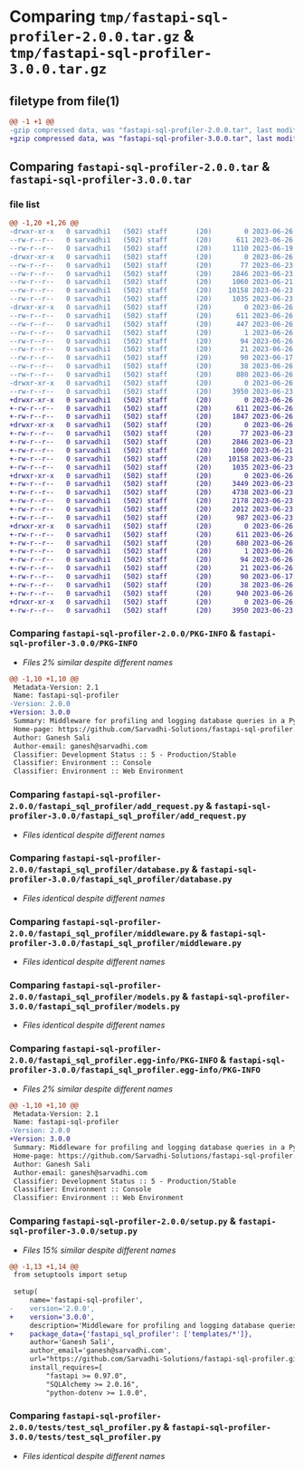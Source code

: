 # Comparing `tmp/fastapi-sql-profiler-2.0.0.tar.gz` & `tmp/fastapi-sql-profiler-3.0.0.tar.gz`

## filetype from file(1)

```diff
@@ -1 +1 @@
-gzip compressed data, was "fastapi-sql-profiler-2.0.0.tar", last modified: Mon Jun 26 02:11:53 2023, max compression
+gzip compressed data, was "fastapi-sql-profiler-3.0.0.tar", last modified: Mon Jun 26 06:34:48 2023, max compression
```

## Comparing `fastapi-sql-profiler-2.0.0.tar` & `fastapi-sql-profiler-3.0.0.tar`

### file list

```diff
@@ -1,20 +1,26 @@
-drwxr-xr-x   0 sarvadhi1   (502) staff       (20)        0 2023-06-26 02:11:53.260400 fastapi-sql-profiler-2.0.0/
--rw-r--r--   0 sarvadhi1   (502) staff       (20)      611 2023-06-26 02:11:53.259860 fastapi-sql-profiler-2.0.0/PKG-INFO
--rw-r--r--   0 sarvadhi1   (502) staff       (20)     1110 2023-06-19 04:58:21.000000 fastapi-sql-profiler-2.0.0/README.md
-drwxr-xr-x   0 sarvadhi1   (502) staff       (20)        0 2023-06-26 02:11:53.248297 fastapi-sql-profiler-2.0.0/fastapi_sql_profiler/
--rw-r--r--   0 sarvadhi1   (502) staff       (20)       77 2023-06-23 11:17:08.000000 fastapi-sql-profiler-2.0.0/fastapi_sql_profiler/__init__.py
--rw-r--r--   0 sarvadhi1   (502) staff       (20)     2846 2023-06-23 11:02:00.000000 fastapi-sql-profiler-2.0.0/fastapi_sql_profiler/add_request.py
--rw-r--r--   0 sarvadhi1   (502) staff       (20)     1060 2023-06-21 06:53:09.000000 fastapi-sql-profiler-2.0.0/fastapi_sql_profiler/database.py
--rw-r--r--   0 sarvadhi1   (502) staff       (20)    10158 2023-06-23 11:10:06.000000 fastapi-sql-profiler-2.0.0/fastapi_sql_profiler/middleware.py
--rw-r--r--   0 sarvadhi1   (502) staff       (20)     1035 2023-06-23 10:30:16.000000 fastapi-sql-profiler-2.0.0/fastapi_sql_profiler/models.py
-drwxr-xr-x   0 sarvadhi1   (502) staff       (20)        0 2023-06-26 02:11:53.256502 fastapi-sql-profiler-2.0.0/fastapi_sql_profiler.egg-info/
--rw-r--r--   0 sarvadhi1   (502) staff       (20)      611 2023-06-26 02:11:53.000000 fastapi-sql-profiler-2.0.0/fastapi_sql_profiler.egg-info/PKG-INFO
--rw-r--r--   0 sarvadhi1   (502) staff       (20)      447 2023-06-26 02:11:53.000000 fastapi-sql-profiler-2.0.0/fastapi_sql_profiler.egg-info/SOURCES.txt
--rw-r--r--   0 sarvadhi1   (502) staff       (20)        1 2023-06-26 02:11:53.000000 fastapi-sql-profiler-2.0.0/fastapi_sql_profiler.egg-info/dependency_links.txt
--rw-r--r--   0 sarvadhi1   (502) staff       (20)       94 2023-06-26 02:11:53.000000 fastapi-sql-profiler-2.0.0/fastapi_sql_profiler.egg-info/requires.txt
--rw-r--r--   0 sarvadhi1   (502) staff       (20)       21 2023-06-26 02:11:53.000000 fastapi-sql-profiler-2.0.0/fastapi_sql_profiler.egg-info/top_level.txt
--rw-r--r--   0 sarvadhi1   (502) staff       (20)       90 2023-06-17 09:13:44.000000 fastapi-sql-profiler-2.0.0/pyproject.toml
--rw-r--r--   0 sarvadhi1   (502) staff       (20)       38 2023-06-26 02:11:53.260532 fastapi-sql-profiler-2.0.0/setup.cfg
--rw-r--r--   0 sarvadhi1   (502) staff       (20)      880 2023-06-26 01:56:21.000000 fastapi-sql-profiler-2.0.0/setup.py
-drwxr-xr-x   0 sarvadhi1   (502) staff       (20)        0 2023-06-26 02:11:53.257830 fastapi-sql-profiler-2.0.0/tests/
--rw-r--r--   0 sarvadhi1   (502) staff       (20)     3950 2023-06-23 12:57:41.000000 fastapi-sql-profiler-2.0.0/tests/test_sql_profiler.py
+drwxr-xr-x   0 sarvadhi1   (502) staff       (20)        0 2023-06-26 06:34:48.959242 fastapi-sql-profiler-3.0.0/
+-rw-r--r--   0 sarvadhi1   (502) staff       (20)      611 2023-06-26 06:34:48.957584 fastapi-sql-profiler-3.0.0/PKG-INFO
+-rw-r--r--   0 sarvadhi1   (502) staff       (20)     1847 2023-06-26 06:25:44.000000 fastapi-sql-profiler-3.0.0/README.md
+drwxr-xr-x   0 sarvadhi1   (502) staff       (20)        0 2023-06-26 06:34:48.790633 fastapi-sql-profiler-3.0.0/fastapi_sql_profiler/
+-rw-r--r--   0 sarvadhi1   (502) staff       (20)       77 2023-06-23 11:17:08.000000 fastapi-sql-profiler-3.0.0/fastapi_sql_profiler/__init__.py
+-rw-r--r--   0 sarvadhi1   (502) staff       (20)     2846 2023-06-23 11:02:00.000000 fastapi-sql-profiler-3.0.0/fastapi_sql_profiler/add_request.py
+-rw-r--r--   0 sarvadhi1   (502) staff       (20)     1060 2023-06-21 06:53:09.000000 fastapi-sql-profiler-3.0.0/fastapi_sql_profiler/database.py
+-rw-r--r--   0 sarvadhi1   (502) staff       (20)    10158 2023-06-23 11:10:06.000000 fastapi-sql-profiler-3.0.0/fastapi_sql_profiler/middleware.py
+-rw-r--r--   0 sarvadhi1   (502) staff       (20)     1035 2023-06-23 10:30:16.000000 fastapi-sql-profiler-3.0.0/fastapi_sql_profiler/models.py
+drwxr-xr-x   0 sarvadhi1   (502) staff       (20)        0 2023-06-26 06:34:48.953112 fastapi-sql-profiler-3.0.0/fastapi_sql_profiler/templates/
+-rw-r--r--   0 sarvadhi1   (502) staff       (20)     3449 2023-06-23 10:05:39.000000 fastapi-sql-profiler-3.0.0/fastapi_sql_profiler/templates/base.html
+-rw-r--r--   0 sarvadhi1   (502) staff       (20)     4738 2023-06-23 11:02:52.000000 fastapi-sql-profiler-3.0.0/fastapi_sql_profiler/templates/request.html
+-rw-r--r--   0 sarvadhi1   (502) staff       (20)     2178 2023-06-23 10:40:36.000000 fastapi-sql-profiler-3.0.0/fastapi_sql_profiler/templates/request_show.html
+-rw-r--r--   0 sarvadhi1   (502) staff       (20)     2012 2023-06-23 10:35:46.000000 fastapi-sql-profiler-3.0.0/fastapi_sql_profiler/templates/sql_query.html
+-rw-r--r--   0 sarvadhi1   (502) staff       (20)      987 2023-06-23 10:53:04.000000 fastapi-sql-profiler-3.0.0/fastapi_sql_profiler/templates/sql_query_detail.html
+drwxr-xr-x   0 sarvadhi1   (502) staff       (20)        0 2023-06-26 06:34:48.799426 fastapi-sql-profiler-3.0.0/fastapi_sql_profiler.egg-info/
+-rw-r--r--   0 sarvadhi1   (502) staff       (20)      611 2023-06-26 06:34:48.000000 fastapi-sql-profiler-3.0.0/fastapi_sql_profiler.egg-info/PKG-INFO
+-rw-r--r--   0 sarvadhi1   (502) staff       (20)      680 2023-06-26 06:34:48.000000 fastapi-sql-profiler-3.0.0/fastapi_sql_profiler.egg-info/SOURCES.txt
+-rw-r--r--   0 sarvadhi1   (502) staff       (20)        1 2023-06-26 06:34:48.000000 fastapi-sql-profiler-3.0.0/fastapi_sql_profiler.egg-info/dependency_links.txt
+-rw-r--r--   0 sarvadhi1   (502) staff       (20)       94 2023-06-26 06:34:48.000000 fastapi-sql-profiler-3.0.0/fastapi_sql_profiler.egg-info/requires.txt
+-rw-r--r--   0 sarvadhi1   (502) staff       (20)       21 2023-06-26 06:34:48.000000 fastapi-sql-profiler-3.0.0/fastapi_sql_profiler.egg-info/top_level.txt
+-rw-r--r--   0 sarvadhi1   (502) staff       (20)       90 2023-06-17 09:13:44.000000 fastapi-sql-profiler-3.0.0/pyproject.toml
+-rw-r--r--   0 sarvadhi1   (502) staff       (20)       38 2023-06-26 06:34:48.959389 fastapi-sql-profiler-3.0.0/setup.cfg
+-rw-r--r--   0 sarvadhi1   (502) staff       (20)      940 2023-06-26 06:32:36.000000 fastapi-sql-profiler-3.0.0/setup.py
+drwxr-xr-x   0 sarvadhi1   (502) staff       (20)        0 2023-06-26 06:34:48.955597 fastapi-sql-profiler-3.0.0/tests/
+-rw-r--r--   0 sarvadhi1   (502) staff       (20)     3950 2023-06-23 12:57:41.000000 fastapi-sql-profiler-3.0.0/tests/test_sql_profiler.py
```

### Comparing `fastapi-sql-profiler-2.0.0/PKG-INFO` & `fastapi-sql-profiler-3.0.0/PKG-INFO`

 * *Files 2% similar despite different names*

```diff
@@ -1,10 +1,10 @@
 Metadata-Version: 2.1
 Name: fastapi-sql-profiler
-Version: 2.0.0
+Version: 3.0.0
 Summary: Middleware for profiling and logging database queries in a Python web application
 Home-page: https://github.com/Sarvadhi-Solutions/fastapi-sql-profiler.git
 Author: Ganesh Sali
 Author-email: ganesh@sarvadhi.com
 Classifier: Development Status :: 5 - Production/Stable
 Classifier: Environment :: Console
 Classifier: Environment :: Web Environment
```

### Comparing `fastapi-sql-profiler-2.0.0/fastapi_sql_profiler/add_request.py` & `fastapi-sql-profiler-3.0.0/fastapi_sql_profiler/add_request.py`

 * *Files identical despite different names*

### Comparing `fastapi-sql-profiler-2.0.0/fastapi_sql_profiler/database.py` & `fastapi-sql-profiler-3.0.0/fastapi_sql_profiler/database.py`

 * *Files identical despite different names*

### Comparing `fastapi-sql-profiler-2.0.0/fastapi_sql_profiler/middleware.py` & `fastapi-sql-profiler-3.0.0/fastapi_sql_profiler/middleware.py`

 * *Files identical despite different names*

### Comparing `fastapi-sql-profiler-2.0.0/fastapi_sql_profiler/models.py` & `fastapi-sql-profiler-3.0.0/fastapi_sql_profiler/models.py`

 * *Files identical despite different names*

### Comparing `fastapi-sql-profiler-2.0.0/fastapi_sql_profiler.egg-info/PKG-INFO` & `fastapi-sql-profiler-3.0.0/fastapi_sql_profiler.egg-info/PKG-INFO`

 * *Files 2% similar despite different names*

```diff
@@ -1,10 +1,10 @@
 Metadata-Version: 2.1
 Name: fastapi-sql-profiler
-Version: 2.0.0
+Version: 3.0.0
 Summary: Middleware for profiling and logging database queries in a Python web application
 Home-page: https://github.com/Sarvadhi-Solutions/fastapi-sql-profiler.git
 Author: Ganesh Sali
 Author-email: ganesh@sarvadhi.com
 Classifier: Development Status :: 5 - Production/Stable
 Classifier: Environment :: Console
 Classifier: Environment :: Web Environment
```

### Comparing `fastapi-sql-profiler-2.0.0/setup.py` & `fastapi-sql-profiler-3.0.0/setup.py`

 * *Files 15% similar despite different names*

```diff
@@ -1,13 +1,14 @@
 from setuptools import setup
 
 setup(
     name='fastapi-sql-profiler',
-    version='2.0.0',
+    version='3.0.0',
     description='Middleware for profiling and logging database queries in a Python web application',
+    package_data={'fastapi_sql_profiler': ['templates/*']},
     author='Ganesh Sali',
     author_email='ganesh@sarvadhi.com',
     url="https://github.com/Sarvadhi-Solutions/fastapi-sql-profiler.git",
     install_requires=[
         "fastapi >= 0.97.0",
         "SQLAlchemy >= 2.0.16",
         "python-dotenv >= 1.0.0",
```

### Comparing `fastapi-sql-profiler-2.0.0/tests/test_sql_profiler.py` & `fastapi-sql-profiler-3.0.0/tests/test_sql_profiler.py`

 * *Files identical despite different names*

